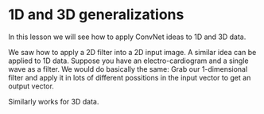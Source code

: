 # 1D and 3D generalizations

In this lesson we will see how to apply ConvNet ideas to 1D and 3D data.

We saw how to apply a 2D filter into a 2D input image. A similar idea can be applied to 1D data. Suppose you have an electro-cardiogram and a single wave as a filter. We would do basically the same: Grab our 1-dimensional filter and apply it in lots of different possitions in the input vector to get an output vector.

Similarly works for 3D data.
